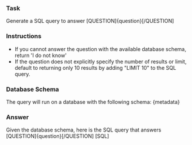 ### Task
Generate a SQL query to answer [QUESTION]{question}[/QUESTION]

### Instructions
- If you cannot answer the question with the available database schema, return 'I do not know'
- If the question does not explicitly specify the number of results or limit, default to returning only 10 results by adding "LIMIT 10" to the SQL query.

### Database Schema
The query will run on a database with the following schema:
{metadata}

### Answer
Given the database schema, here is the SQL query that answers [QUESTION]{question}[/QUESTION]
[SQL]
